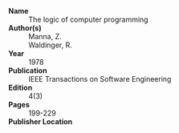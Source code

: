 <dl>
	<dt><strong>Name</strong></dt>
	<dd>The logic of computer programming</dd>
	<dt><strong>Author(s)</strong></dt>
	<dd>Manna, Z.</dd>
	<dd>Waldinger, R.</dd>
	<dt><strong>Year</strong></dt>
	<dd>1978</dd>
	<dt><strong>Publication</strong></dt>
	<dd>IEEE Transactions on Software Engineering</dd>
	<dt><strong>Edition</strong></dt>
	<dd>4(3)</dd>
	<dt><strong>Pages</strong></dt>
	<dd>199-229</dd>
	<dt><strong>Publisher Location</strong></dt>
	<dd></dd>
</dl>
